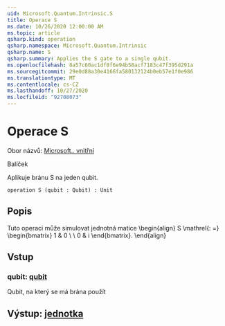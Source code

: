 ```yaml
---
uid: Microsoft.Quantum.Intrinsic.S
title: Operace S
ms.date: 10/26/2020 12:00:00 AM
ms.topic: article
qsharp.kind: operation
qsharp.namespace: Microsoft.Quantum.Intrinsic
qsharp.name: S
qsharp.summary: Applies the S gate to a single qubit.
ms.openlocfilehash: 8a57c60ac1df8f6e94b58acf7183c47f395d291a
ms.sourcegitcommit: 29e0d88a30e4166fa580132124b0eb57e1f0e986
ms.translationtype: MT
ms.contentlocale: cs-CZ
ms.lasthandoff: 10/27/2020
ms.locfileid: "92708073"
---
```

# <a name="s-operation"></a>Operace S

Obor názvů: [Microsoft.. vnitřní](xref:Microsoft.Quantum.Intrinsic)

Balíček [](https://nuget.org/packages/)


Aplikuje bránu S na jeden qubit.

```qsharp
operation S (qubit : Qubit) : Unit
```


## <a name="description"></a>Popis

Tuto operaci může simulovat jednotná matice \begin{align} S \mathrel{: =} \begin{bmatrix} 1 & 0 \\ \\ 0 & i \end{bmatrix}.
\end{align}

## <a name="input"></a>Vstup

### <a name="qubit--qubit"></a>qubit: [qubit](xref:microsoft.quantum.lang-ref.qubit)

Qubit, na který se má brána použít



## <a name="output--unit"></a>Výstup: [jednotka](xref:microsoft.quantum.lang-ref.unit)

